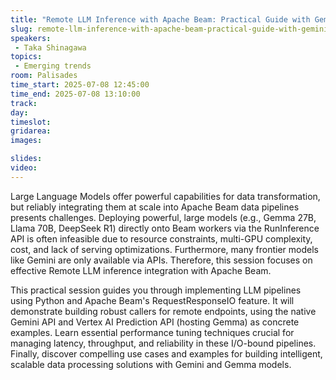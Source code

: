 ```yaml
---
title: "Remote LLM Inference with Apache Beam: Practical Guide with Gemini and Gemma on Vertex AI"
slug: remote-llm-inference-with-apache-beam-practical-guide-with-gemini-and-gemma-on-vertex-ai
speakers:
 - Taka Shinagawa
topics:
 - Emerging trends
room: Palisades
time_start: 2025-07-08 12:45:00
time_end: 2025-07-08 13:10:00
track: 
day: 
timeslot: 
gridarea: 
images: 

slides:
video:
---
```


Large Language Models offer powerful capabilities for data transformation, but reliably integrating them at scale into Apache Beam data pipelines presents challenges. Deploying powerful, large models (e.g., Gemma 27B, Llama 70B, DeepSeek R1) directly onto Beam workers via the RunInference API is often infeasible due to resource constraints, multi-GPU complexity, cost, and lack of serving optimizations. Furthermore, many frontier models like Gemini are only available via APIs. Therefore, this session focuses on effective Remote LLM inference integration with Apache Beam.

This practical session guides you through implementing LLM pipelines using Python and Apache Beam's RequestResponseIO feature. It will demonstrate building robust callers for remote endpoints, using the native Gemini API and Vertex AI Prediction API (hosting Gemma) as concrete examples. Learn essential performance tuning techniques crucial for managing latency, throughput, and reliability in these I/O-bound pipelines. Finally, discover compelling use cases and examples for building intelligent, scalable data processing solutions with Gemini and Gemma models.
